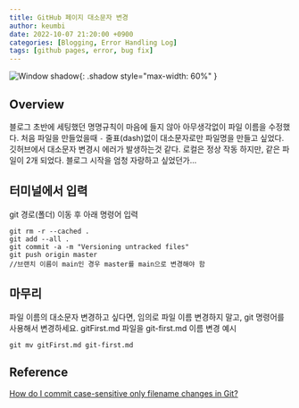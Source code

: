 ```yaml
---
title: GitHub 페이지 대소문자 변경
author: keumbi
date: 2022-10-07 21:20:00 +0900
categories: [Blogging, Error Handling Log]
tags: [github pages, error, bug fix]
---
```

![Window shadow](https://media3.giphy.com/media/JsE9qckiYyVClQ5bY2/giphy.gif){: .shadow style="max-width: 60%" }

## Overview
블로그 초반에 세팅했던 명명규칙이 마음에 들지 않아 아무생각없이 파일 이름을 수정했다. 처음 파일을 만들었을때 `-` 줄표(dash)없이 대소문자로만 파일명을 만들고 싶었다. 깃허브에서 대소문자 변경시 에러가 발생하는것 같다. 로컬은 정상 작동 하지만, 같은 파일이 2개 되었다. 블로그 시작을 엄청 자랑하고 싶었던가...

## 터미널에서 입력
git 경로(폴더) 이동 후 아래 명령어 입력
```
git rm -r --cached .
git add --all .
git commit -a -m "Versioning untracked files"
git push origin master
//브랜치 이름이 main인 경우 master를 main으로 변경해야 함
```
## 마무리
파일 이름의 대소문자 변경하고 싶다면, 임의로 파일 이름 변경하지 말고, git 명령어를 사용해서 변경하세요.
gitFirst.md 파일을 git-first.md 이름 변경 예시
```
git mv gitFirst.md git-first.md
```


## Reference
[How do I commit case-sensitive only filename changes in Git?](https://stackoverflow.com/questions/17683458/how-do-i-commit-case-sensitive-only-filename-changes-in-git/17688308#17688308)




